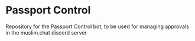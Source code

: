 # Passport Control
Repository for the Passport Control bot, to be used for managing approvals in the muslim.chat discord server